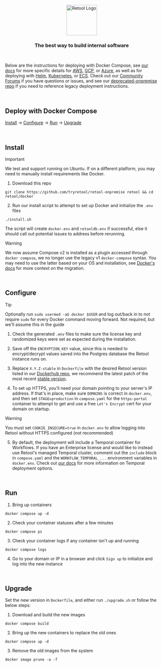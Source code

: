 <p align="center">
    <picture>
      <source media="(prefers-color-scheme: dark)" srcset="https://docs.retool.com/brand/icons/logo-light.svg">
      <img alt="Retool Logo" height="100" src="https://docs.retool.com/brand/icons/logo-dark.svg">
    </picture>
</p>
<h3 align="center">The best way to build internal software</h3>

<br>

Below are the instructions for deploying with Docker Compose, see [our docs](https://docs.retool.com/docs/deploy-guide-overview) for more specific details for [AWS](https://docs.retool.com/docs/deploy-with-aws-ec2), [GCP](https://docs.retool.com/docs/deploy-with-gcp), or [Azure](https://docs.retool.com/docs/deploy-with-azure-vm), as well as for deploying with [Helm](https://docs.retool.com/docs/deploy-with-helm), [Kubernetes](https://docs.retool.com/docs/deploy-with-kubernetes), or [ECS](https://docs.retool.com/docs/deploy-with-ecs-fargate). Check out our [Community Forums](https://community.retool.com/) if you have questions or issues, and see our [deprecated-onpremise repo](https://github.com/tryretool/deprecated-onpremise) if you need to reference legacy deployment instructions. 

<br>

Deploy with Docker Compose
------

[Install](#install) &#8594; [Configure](#configure) &#8594; [Run](#run) &#8594; [Upgrade](#upgrade)

<br>

Install
------
> [!IMPORTANT]  
> We test and support running on Ubuntu. If on a different platform, you may need to manually install requirements like Docker.

1. Download this repo

```
git clone https://github.com/tryretool/retool-onpremise retool && cd retool/docker
```

2. Run our install script to attempt to set up Docker and initialize the `.env` files

```
./install.sh
```
The script will create `docker.env` and `retooldb.env` if successful, else it should call out potential issues to address before rerunning.

> [!WARNING]  
> We now assume Compose v2 is installed as a plugin accessed through `docker compose`, we no longer use the legacy v1 `docker-compose` syntax. You may need to use the latter based on your OS and installation, see [Docker's docs](https://docs.docker.com/compose/releases/migrate/) for more context on the migration.

<br>

Configure
------
> [!TIP]  
> Optionally run `sudo usermod -aG docker $USER` and log out/back in to not require `sudo` for every Docker command moving forward. Not required, but we'll assume this in the guide

1. Check the generated `.env` files to make sure the license key and randomized keys were set as expected during the installation.

2. Save off the `ENCRYPTION_KEY` value, since this is needed to encrypt/decrypt values saved into the Postgres database the Retool instance runs on. 

3. Replace `X.Y.Z-stable` in `Dockerfile` with the desired Retool version listed in our [Dockerhub repo](https://hub.docker.com/r/tryretool/backend/tags), we recommend the latest patch of the most recent [stable version](https://hub.docker.com/r/tryretool/backend/tags?name=stable).

4. To set up HTTPS, you'll need your domain pointing to your server's IP address. If that's in place, make sure `DOMAINS` is correct in `docker.env`, and then set `STAGE=production` in `compose.yaml` for the `https-portal` container to attempt to get and use a free `Let's Encrypt` cert for your domain on startup.

> [!WARNING]  
> You must set `COOKIE_INSECURE=true` in `docker.env` to allow logging into Retool without HTTPS configured (not recommended)

5. By default, the deployment will include a Temporal container for Workflows. If you have an Enterprise license and would like to instead use Retool's managed Temporal cluster, comment out the `include` block in `compose.yaml` and the `WORKFLOW_TEMPORAL_...` environment variables in `docker.env`. Check out [our docs](https://docs.retool.com/self-hosted/concepts/temporal) for more information on Temporal deployment options.

<br>

Run
------

1. Bring up containers
   
```
docker compose up -d
```

2. Check your container statuses after a few minutes

```
docker compose ps
```

3. Check your container logs if any container isn't up and running

```
docker compose logs
```

4. Go to your domain or IP in a browser and click `Sign up` to initialize and log into the new instance

<br>

Upgrade
------

Set the new version in `Dockerfile`, and either run `./upgrade.sh` or follow the below steps:

1. Download and build the new images

```
docker compose build
```

2. Bring up the new containers to replace the old ones

```
docker compose up -d
```

3. Remove the old images from the system
```
docker image prune -a -f
```

<br>
